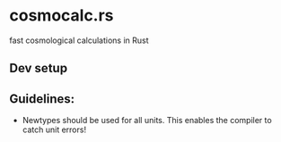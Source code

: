 # cosmocalc.rs
fast cosmological calculations in Rust

## Dev setup



## Guidelines:

* Newtypes should be used for all units. This enables the compiler to catch
unit errors!